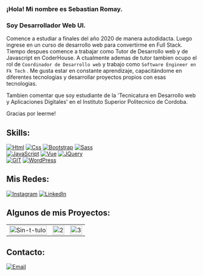 ### ¡Hola! Mi nombre es Sebastian Romay.
### Soy Desarrollador Web UI.

Comence a estudiar a finales del año 2020 de manera autodidacta. Luego ingrese en un curso de desarrollo web para convertirme en Full Stack.
Tiempo despues comence a trabajar como Tutor de Desarrollo web y de Javascript en CoderHouse. A
ctualmente ademas de tutor tambien ocupo el rol de `Coordinador de Desarrollo web` y trabajo como `Software Engineer en Fk Tech`
.
Me gusta estar en constante aprendizaje, capacitándome en diferentes tecnologias y desarrollar proyectos propios con esas tecnologias.

Tambien comentar que soy estudiante de la 'Tecnicatura en Desarrollo web y Aplicaciones Digitales' en el Instituto Superior Politecnico de Cordoba.


Gracias por leerme!

## Skills:

[![Html](https://img.shields.io/badge/html-FA7343?style=for-the-badge&logo=HTML5&logoColor=white&labelColor=101010)]()
[![Css](https://img.shields.io/badge/CSS-1572B6?style=for-the-badge&logo=CSS3&logoColor=white&labelColor=101010)]()
[![Bootstrap](https://img.shields.io/badge/Bootstrap-7952B3?style=for-the-badge&logo=Bootstrap&logoColor=white&labelColor=101010)]()
[![Sass](https://img.shields.io/badge/Sass-CC6699?style=for-the-badge&logo=Sass&logoColor=white&labelColor=101010)]()
</br>
[![JavaScript](https://img.shields.io/badge/JavaScript-F7DF1E?style=for-the-badge&logo=javascript&logoColor=white&labelColor=101010)]()
[![Vue](https://img.shields.io/badge/React.js-2c8da9?style=for-the-badge&logo=REACT&logoColor=white&labelColor=101010)]()
[![JQuery](https://img.shields.io/badge/JQuery-0769AD?style=for-the-badge&logo=JQuery&logoColor=white&labelColor=101010)]()
</br>
[![GIT](https://img.shields.io/badge/Git-F05032?style=for-the-badge&logo=Git&logoColor=white&labelColor=101010)]()
[![WordPress](https://img.shields.io/badge/WordPress-21759B?style=for-the-badge&logo=WordPress&logoColor=white&labelColor=101010)]() 

## Mis Redes:

[![Instagram](https://img.shields.io/badge/Instagram-@sebastian_agustin-E4405F?style=for-the-badge&logo=instagram&logoColor=white&labelColor=101010)](https://instagram.com/sebastian_agustin)
[![LinkedIn](https://img.shields.io/badge/LinkedIn-Sebastian_Romay-0077B5?style=for-the-badge&logo=linkedin&logoColor=white&labelColor=101010)](https://www.linkedin.com/in/sebastianromay)




## Algunos de mis Proyectos:

<table>
  <tr>
    <td>
	<a href="https://bits-ecommerce.herokuapp.com/"><img src="https://i.ibb.co/C1dq7JV/Sin-t-tulo.png" alt="Sin-t-tulo" style='width: 100%' /></a>
	</td>
    <td>
	<a href="https://proyecto-integrador-js.vercel.app/"><img src="https://i.ibb.co/0DHDFvJ/2.png" alt="2" style='width: 100%'></a> 
	</td>
    <td>
	<a href="https://proyecto-integrador-nucba.vercel.app/"><img src="https://i.ibb.co/rsZFNTs/3.png" alt="3" style='width: 100%'></a>
	</td>
  </tr>
  <tr>
  
  </tr>
</table>


## Contacto:

[![Email](https://img.shields.io/badge/sebastian.romay1997@gmail.com-mi_email_personal_-D14836?style=for-the-badge&logo=gmail&logoColor=white&labelColor=101010)](mailto:sebastian.romay1997@gmail.com)
